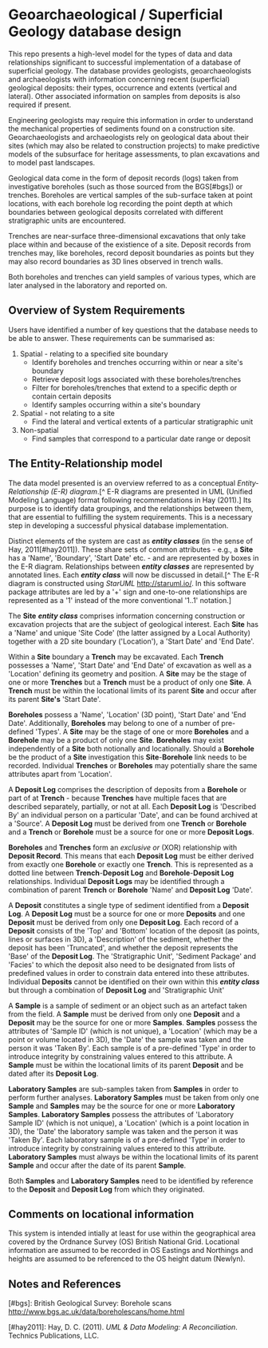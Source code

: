 # Geoarchaeological / Superficial Geology database design

This repo presents a high-level model for the types of data and data relationships significant to successful implementation of a database of superficial geology. The database provides geologists, geoarchaeologists and archaeologists with information concerning recent (superficial) geological deposits: their types, occurrence and extents (vertical and lateral). Other associated information on samples from deposits is also required if present.

Engineering geologists may require this information in order to understand the mechanical properties of sediments found on a construction site. Geoarchaeologists and archaeologists rely on geological data about their sites (which may also be related to construction projects) to make predictive models of the subsurface for heritage assessments, to plan excavations and to model past landscapes. 

Geological data come in the form of deposit records (logs) taken from investigative boreholes (such as those sourced from the BGS[#bgs]) or trenches. Boreholes are vertical samples of the sub-surface taken at point locations, with each borehole log recording the point depth at which boundaries between geological deposits correlated with different stratigraphic units are encountered. 

Trenches are near-surface three-dimensional excavations that only take place within and because of the existience of a site. Deposit records from trenches may, like boreholes, record deposit boundaries as points but they may also record boundaries as 3D lines observed in trench walls.

Both boreholes and trenches can yield samples of various types, which are later analysed in the laboratory and reported on.


## Overview of System Requirements

Users have identified a number of key questions that the database needs to be able to answer. These requirements can be summarised as:

1. Spatial - relating to a specified site boundary
    * Identify boreholes and trenches occurring within or near a site's boundary
    * Retrieve deposit logs associated with these boreholes/trenches
    * Filter for boreholes/trenches that extend to a specific depth or contain certain deposits
    * Identify samples occurring within a site's boundary
2. Spatial - not relating to a site
    * Find the lateral and vertical extents of a particular stratigraphic unit
3. Non-spatial
    * Find samples that correspond to a particular date range or deposit


## The Entity-Relationship model

The data model presented is an overview referred to as a conceptual *Entity-Relationship (E-R) diagram*.[^ E-R diagrams are presented in UML (Unified Modeling Language) format following recommendations in Hay (2011).] Its purpose is to identify data groupings, and the relationships between them, that are essential to fulfilling the system requirements. This is a necessary step in developing a successful physical database implementation.

Distinct elements of the system are cast as ***entity classes*** (in the sense of Hay, 2011[#hay2011]). These share sets of common attributes - e.g., a **Site** has a 'Name', 'Boundary', 'Start Date' etc. - and are represented by boxes in the E-R diagram. Relationships between ***entity classes*** are represented by annotated lines. Each ***entity class*** will now be discussed in detail.[^ The E-R diagram is constructed using *StarUML* <http://staruml.io/>. In this software package attributes are led by a '+' sign and one-to-one relationships are represented as a '1' instead of the more conventional '1..1' notation.]

The **Site** ***entity class*** comprises information concerning construction or excavation projects that are the subject of geological interest. Each **Site** has a 'Name' and unique 'Site Code' (the latter assigned by a Local Authority) together with a 2D site boundary ('Location'), a 'Start Date' and 'End Date'. 

Within a **Site** boundary a **Trench** may be excavated. Each **Trench** possesses a 'Name', 'Start Date' and 'End Date' of excavation as well as a 'Location' defining its geometry and position. A **Site** may be the stage of one or more **Trenches** but a **Trench** must be a product of only one **Site**. A **Trench** must be within the locational limits of its parent **Site** and occur after its parent **Site's** 'Start Date'. 

**Boreholes** possess a 'Name', 'Location' (3D point), 'Start Date' and 'End Date'. Additionally, **Boreholes** may belong to one of a number of pre-defined 'Types'. A **Site** may be the stage of one or more **Boreholes** and a **Borehole** may be a product of only one **Site**. **Boreholes** may exist independently of a **Site** both notionally and locationally. Should a **Borehole** be the product of a **Site** investigation this **Site**-**Borehole** link needs to be recorded. Individual **Trenches** or **Boreholes** may potentially share the same attributes apart from 'Location'. 

A **Deposit Log** comprises the description of deposits from a **Borehole** or part of at **Trench** - because **Trenches** have multiple faces that are described separately, partially, or not at all. Each **Deposit Log** is 'Described By' an individual person on a particular 'Date', and can be found archived at a 'Source'. A **Deposit Log** must be derived from one **Trench** or **Borehole** and a **Trench** or **Borehole** must be a source for one or more **Deposit Logs**.

**Boreholes** and **Trenches** form an *exclusive or* (XOR) relationship with **Deposit Record**. This means that each **Deposit Log** must be either derived from exactly one **Borehole** or exactly one **Trench**. This is represented as a dotted line between **Trench**-**Deposit Log** and **Borehole**-**Deposit Log** relationships. Individual **Deposit Logs** may be identified through a combination of parent **Trench** or **Borehole** 'Name' and **Deposit Log** 'Date'.

A **Deposit** constitutes a single type of sediment identified from a **Deposit Log**. A **Deposit Log** must be a source for one or more **Deposits** and one **Deposit** must be derived from only one **Deposit Log**. Each record of a **Deposit** consists of the 'Top' and 'Bottom' location of the deposit (as points, lines or surfaces in 3D), a 'Description' of the sediment, whether the deposit has been 'Truncated', and whether the deposit represents the 'Base' of the **Deposit Log**. The 'Stratigraphic Unit', 'Sediment Package' and 'Facies' to which the deposit also need to be designated from lists of predefined values in order to constrain data entered into these attributes. Individual **Deposits** cannot be identified on their own within this ***entity class*** but through a combination of **Deposit Log** and 'Stratigraphic Unit'

A **Sample** is a sample of sediment or an object such as an artefact taken from the field. A **Sample** must be derived from only one **Deposit** and a **Deposit** may be the source for one or more **Samples**. **Samples** possess the attributes of 'Sample ID' (which is not unique), a 'Location' (which may be a point or volume located in 3D), the 'Date' the sample was taken and the person it was 'Taken By'. Each sample is of a pre-defined 'Type' in order to introduce integrity by constraining values entered to this attribute. A **Sample** must be within the locational limits of its parent **Deposit** and be dated after its **Deposit Log**.

**Laboratory Samples** are sub-samples taken from **Samples** in order to perform further analyses. **Laboratory Samples** must be taken from only one **Sample** and **Samples** may be the source for one or more **Laboratory Samples**. **Laboratory Samples** possess the attributes of 'Laboratory Sample ID' (which is not unique), a 'Location' (which is a point location in 3D), the 'Date' the laboratory sample was taken and the person it was 'Taken By'. Each laboratory sample is of a pre-defined 'Type' in order to introduce integrity by constraining values entered to this attribute. **Laboratory Samples** must always be within the locational limits of its parent **Sample** and occur after the date of its parent **Sample**.

Both **Samples** and **Laboratory Samples** need to be identified by reference to the **Deposit** and **Deposit Log** from which they originated.

## Comments on locational information

This system is intended intially at least for use within the geographical area covered by the Ordnance Survey (OS) British National Grid. Locational information are assumed to be recorded in OS Eastings and Northings and heights are assumed to be referenced to the OS height datum (Newlyn).

## Notes and References

[#bgs]: British Geological Survey: Borehole scans <http://www.bgs.ac.uk/data/boreholescans/home.html> 

[#hay2011]: Hay, D. C. (2011). *UML & Data Modeling: A Reconciliation*. Technics Publications, LLC.

